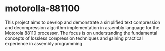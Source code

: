 # motorolla-881100
This project aims to develop and demonstrate a simplified text compression and decompression algorithm implementation in assembly language for the Motorola 88110 processor. The focus is on understanding the fundamental concepts of lossless compression techniques and gaining practical experience in assembly programming
